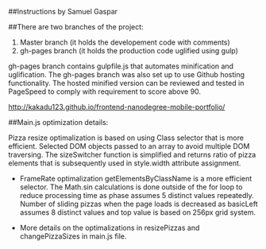 ##Instructions by Samuel Gaspar

##There are two branches of the project:

1. Master branch (it holds the developement code with comments)
1. gh-pages branch (it holds the production code uglified using gulp)

gh-pages branch contains gulpfile.js that automates minification and uglification. The gh-pages branch was also set up to use Github hosting functionality. The hosted minified version can be reviewed and tested in PageSpeed to comply with requirement to score above 90. 

http://kakadu123.github.io/frontend-nanodegree-mobile-portfolio/

##Main.js optimization details:

   Pizza resize
  optimalization is based on using Class selector that is more efficient. Selected DOM objects passed to an array to avoid multiple DOM traversing. The sizeSwitcher function is simplified and returns ratio of pizza elements that is subsequently used in style.width attribute assignment.

* FrameRate optimalization
  getElementsByClassName is a more efficient selector. The Math.sin calculations is done outside of the for loop to reduce processing time as phase assumes 5 distinct values repeatedly. Number of sliding pizzas when the page loads is decreased as basicLeft assumes 8 distinct values and top value is based on 256px grid system.

* More details on the optimalizations in resizePizzas and changePizzaSizes in main.js file.
